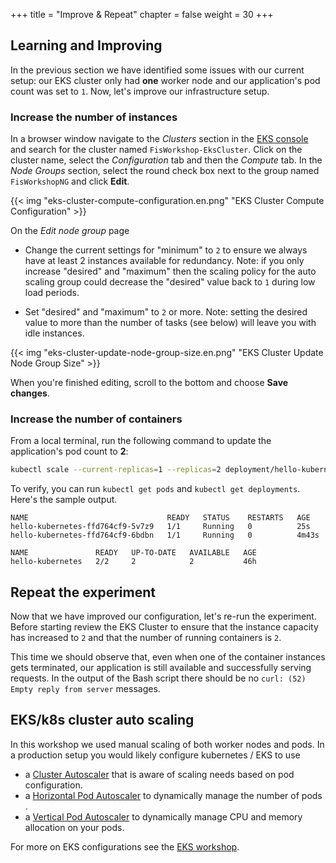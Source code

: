 +++
title = "Improve & Repeat"
chapter = false
weight = 30
+++

## Learning and Improving

In the previous section we have identified some issues with our current setup: our EKS cluster only had **one** worker node and our application's pod count was set to `1`. Now, let's improve our infrastructure setup. 

### Increase the number of instances 

In a browser window navigate to the *Clusters* section in the [EKS console](https://console.aws.amazon.com/eks/home?#/clusters) and search for the cluster named `FisWorkshop-EksCluster`. Click on the cluster name, select the *Configuration* tab and then the *Compute* tab. In the *Node Groups* section, select the round check box next to the group named `FisWorkshopNG` and click **Edit**.

{{< img "eks-cluster-compute-configuration.en.png" "EKS Cluster Compute Configuration" >}}

On the *Edit node group* page

- Change the current settings for "minimum" to `2` to ensure we always have at least 2 instances available for redundancy. Note: if you only increase "desired" and "maximum" then the scaling policy for the auto scaling group could decrease the "desired" value back to `1` during low load periods.

- Set "desired" and "maximum" to `2` or more. Note: setting the desired value to more than the number of tasks (see below) will leave you with idle instances.

{{< img "eks-cluster-update-node-group-size.en.png" "EKS Cluster Update Node Group Size" >}}

When you're finished editing, scroll to the bottom and choose **Save changes**.

### Increase the number of containers

From a local terminal, run the following command to update the application's pod count to **2**:

```bash
kubectl scale --current-replicas=1 --replicas=2 deployment/hello-kubernetes
```

To verify, you can run `kubectl get pods` and `kubectl get deployments`. Here's the sample output.

```text
NAME                               READY   STATUS    RESTARTS   AGE
hello-kubernetes-ffd764cf9-5v7z9   1/1     Running   0          25s
hello-kubernetes-ffd764cf9-6bdbn   1/1     Running   0          4m43s
```

```text
NAME               READY   UP-TO-DATE   AVAILABLE   AGE
hello-kubernetes   2/2     2            2           46h
```

## Repeat the experiment

Now that we have improved our configuration, let's re-run the experiment. Before starting review the EKS Cluster to ensure that the instance capacity has increased to `2` and that the number of running containers is `2`.

This time we should observe that, even when one of the container instances gets terminated, our application is still available and successfully serving requests. In the output of the Bash script there should be no `curl: (52) Empty reply from server` messages.

## EKS/k8s cluster auto scaling

In this workshop we used manual scaling of both worker nodes and pods. In a production setup you would likely configure kubernetes / EKS to use 

* a [Cluster Autoscaler](https://docs.aws.amazon.com/eks/latest/userguide/cluster-autoscaler.html) that is aware of scaling needs based on pod configuration.
* a [Horizontal Pod Autoscaler](https://docs.aws.amazon.com/eks/latest/userguide/horizontal-pod-autoscaler.html) to dynamically manage the number of pods .
* a [Vertical Pod Autoscaler](https://docs.aws.amazon.com/eks/latest/userguide/vertical-pod-autoscaler.html) to dynamically manage CPU and memory allocation on your pods.

For more on EKS configurations see the [EKS workshop](https://www.eksworkshop.com/). 

